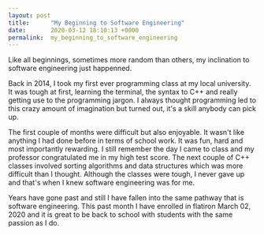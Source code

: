 ```yaml
---
layout: post
title:      "My Beginning to Software Engineering"
date:       2020-03-12 18:10:13 +0000
permalink:  my_beginning_to_software_engineering
---
```


Like all beginnings, sometimes more random than others, my inclination to software engineering just happenned. 

Back in 2014, I took my first ever programming class at my local university. It was tough at first, learning the terminal, the syntax to C++ and really getting use to the programming jargon. I always thought programming led to this crazy amount of imagination but turned out, it's a skill anybody can pick up. 

The first couple of months were difficult but also enjoyable. It wasn't like anything I had done before in terms of school work. It was fun, hard and most importantly rewarding. I still remember the day I came to class and my professor congratulated me in my high test score. The next couple of C++ classes involved sorting algorithms and data structures which was more difficult than I thought. Although the classes were tough, I never gave up and that's when I knew software engineering was for me.

Years have gone past and still I have fallen into the same pathway that is software engineering. This past month I have enrolled in flatiron March 02, 2020 and it is great to be back to school with students with the same passion as I do.

